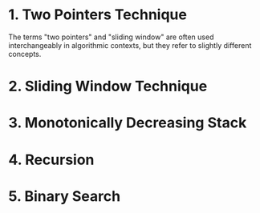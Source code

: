 # 1. **Two Pointers Technique**

The terms "two pointers" and "sliding window" are often used interchangeably in algorithmic contexts, but they refer to slightly different concepts.

# 2. **Sliding Window Technique**

# 3. **Monotonically Decreasing Stack**

# 4. **Recursion**

# 5. **Binary Search**
